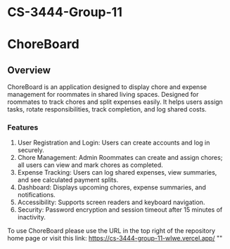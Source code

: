 # CS-3444-Group-11
# ChoreBoard

## Overview

ChoreBoard is an application designed to display chore and expense management for roommates in shared living spaces. Designed for roommates to track chores and split expenses easily. It helps users assign tasks, rotate responsibilities, track completion, and log shared costs.

### Features
1. User Registration and Login: Users can create accounts and log in securely.
2. Chore Management: Admin Roommates can create and assign chores; all users can view and mark chores as completed.
3. Expense Tracking: Users can log shared expenses, view summaries, and see calculated payment splits.
4. Dashboard: Displays upcoming chores, expense summaries, and notifications.
5. Accessibility: Supports screen readers and keyboard navigation.
6. Security: Password encryption and session timeout after 15 minutes of inactivity.


To use ChoreBoard please use the URL in the top right of the repository home page or visit this link:
https://cs-3444-group-11-wlwe.vercel.app/
"<!-- Force redeploy $(date) -->" 
